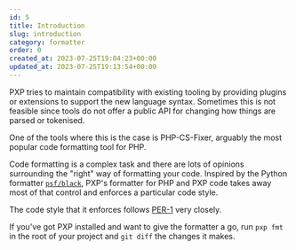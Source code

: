 ```yaml
---
id: 5
title: Introduction
slug: introduction
category: formatter
order: 0
created_at: 2023-07-25T19:04:23+00:00
updated_at: 2023-07-25T19:13:54+00:00
---
```

PXP tries to maintain compatibility with existing tooling by providing plugins or extensions to support the new language syntax. Sometimes this is not feasible since tools do not offer a public API for changing how things are parsed or tokenised.

One of the tools where this is the case is PHP-CS-Fixer, arguably the most popular code formatting tool for PHP.

Code formatting is a complex task and there are lots of opinions surrounding the "right" way of formatting your code. Inspired by the Python formatter [`psf/black`](https://github.com/psf/black), PXP's formatter for PHP and PXP code takes away most of that control and enforces a particular code style.

The code style that it enforces follows [PER-1](https://www.php-fig.org/per/coding-style/) very closely.

If you've got PXP installed and want to give the formatter a go, run `pxp fmt` in the root of your project and `git diff` the changes it makes. 
